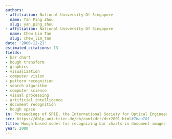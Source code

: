 ```yaml
---
authors:
- affiliation: National University Of Singapore
  name: Yan Ping Zhou
  slug: yan_ping_zhou
- affiliation: National University Of Singapore
  name: Chew Lim Tan
  slug: chew_lim_tan
date: '2000-12-21'
estimated_citations: 13
fields:
- bar chart
- hough transform
- graphics
- visualization
- computer vision
- pattern recognition
- search algorithm
- computer science
- visual processing
- artificial intelligence
- document recognition
- hough space
in: Proceedings of SPIE, the International Society for Optical Engineering
src: https://dblp.uni-trier.de/db/conf/drr/drr2001.html#ZhouT01
title: Hough-based model for recognizing bar charts in document images
year: 2000
---
```

